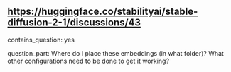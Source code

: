 ## https://huggingface.co/stabilityai/stable-diffusion-2-1/discussions/43

contains_question: yes

question_part: Where do I place these embeddings (in what folder)? What other configurations need to be done to get it working?